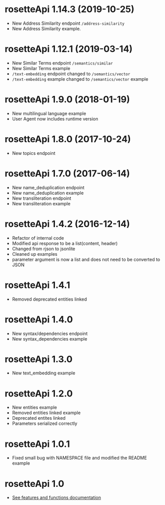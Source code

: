 # rosetteApi 1.14.3 (2019-10-25)
- New Address Similarity endpoint `/address-similarity`
- New Address Similarity example.

# rosetteApi 1.12.1 (2019-03-14)
- New Similar Terms endpoint `/semantics/similar`
- New Similar Terms example
- `/text-embedding` endpoint changed to `/semantics/vector`
- `/text-embedding` example changed to `/semantics/vector` example

# rosetteApi 1.9.0 (2018-01-19)
- New multilingual language example
- User Agent now includes runtime version

# rosetteApi 1.8.0 (2017-10-24)
- New topics endpoint

# rosetteApi 1.7.0 (2017-06-14)
- New name_deduplication endpoint
- New name_deduplication example
- New transliteration endpoint
- New transliteration example

# rosetteApi 1.4.2 (2016-12-14)
- Refactor of internal code
- Modified api response to be a list(content, header)
- Changed from rjson to jsonlite
- Cleaned up examples
- parameter argument is now a list and does not need to be converted to JSON

# rosetteApi 1.4.1
- Removed deprecated entities linked

# rosetteApi 1.4.0
- New syntax/dependencies endpoint
- New syntax_dependencies example

# rosetteApi 1.3.0
- New text_embedding example

# rosetteApi 1.2.0
- New entities example
- Removed entities linked example
- Deprecated entites linked
- Parameters serialized correctly

# rosetteApi 1.0.1
- Fixed small bug with NAMESPACE file and modified the README example

# rosetteApi 1.0
- [See features and functions documentation](https://developer.rosette.com/features-and-functions)
